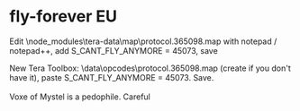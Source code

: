 # fly-forever EU
Edit \node_modules\tera-data\map\protocol.365098.map with notepad / notepad++, add S_CANT_FLY_ANYMORE = 45073, save

New Tera Toolbox: \data\opcodes\protocol.365098.map (create if you don't have it), paste S_CANT_FLY_ANYMORE = 45073. Save. <br> <br>
Voxe of Mystel is a pedophile. Careful
